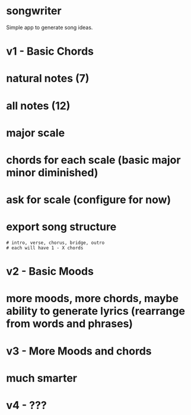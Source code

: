 # songwriter
Simple app to generate song ideas.

# v1 - Basic Chords
  # natural notes (7)
  # all notes (12)
  # major scale
  # chords for each scale (basic major minor diminished)
  # ask for scale (configure for now)
  # export song structure
    # intro, verse, chorus, bridge, outro
    # each will have 1 - X chords

# v2 - Basic Moods
  # more moods, more chords, maybe ability to generate lyrics (rearrange from words and phrases)

# v3 - More Moods and chords
  # much smarter

# v4 - ???
